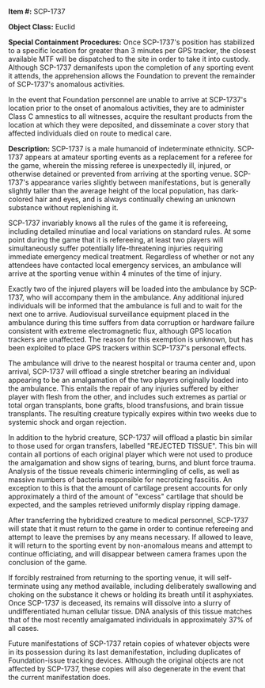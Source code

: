 **Item #:** SCP-1737

**Object Class:** Euclid

**Special Containment Procedures:** Once SCP-1737's position has stabilized to a specific location for greater than 3 minutes per GPS tracker, the closest available MTF will be dispatched to the site in order to take it into custody. Although SCP-1737 demanifests upon the completion of any sporting event it attends, the apprehension allows the Foundation to prevent the remainder of SCP-1737's anomalous activities.

In the event that Foundation personnel are unable to arrive at SCP-1737's location prior to the onset of anomalous activities, they are to administer Class C amnestics to all witnesses, acquire the resultant products from the location at which they were deposited, and disseminate a cover story that affected individuals died on route to medical care.

**Description:** SCP-1737 is a male humanoid of indeterminate ethnicity. SCP-1737 appears at amateur sporting events as a replacement for a referee for the game, wherein the missing referee is unexpectedly ill, injured, or otherwise detained or prevented from arriving at the sporting venue. SCP-1737's appearance varies slightly between manifestations, but is generally slightly taller than the average height of the local population, has dark-colored hair and eyes, and is always continually chewing an unknown substance without replenishing it.

SCP-1737 invariably knows all the rules of the game it is refereeing, including detailed minutiae and local variations on standard rules. At some point during the game that it is refereeing, at least two players will simultaneously suffer potentially life-threatening injuries requiring immediate emergency medical treatment. Regardless of whether or not any attendees have contacted local emergency services, an ambulance will arrive at the sporting venue within 4 minutes of the time of injury.

Exactly two of the injured players will be loaded into the ambulance by SCP-1737, who will accompany them in the ambulance. Any additional injured individuals will be informed that the ambulance is full and to wait for the next one to arrive. Audiovisual surveillance equipment placed in the ambulance during this time suffers from data corruption or hardware failure consistent with extreme electromagnetic flux, although GPS location trackers are unaffected. The reason for this exemption is unknown, but has been exploited to place GPS trackers within SCP-1737's personal effects.

The ambulance will drive to the nearest hospital or trauma center and, upon arrival, SCP-1737 will offload a single stretcher bearing an individual appearing to be an amalgamation of the two players originally loaded into the ambulance. This entails the repair of any injuries suffered by either player with flesh from the other, and includes such extremes as partial or total organ transplants, bone grafts, blood transfusions, and brain tissue transplants. The resulting creature typically expires within two weeks due to systemic shock and organ rejection.

In addition to the hybrid creature, SCP-1737 will offload a plastic bin similar to those used for organ transfers, labelled "REJECTED TISSUE". This bin will contain all portions of each original player which were not used to produce the amalgamation and show signs of tearing, burns, and blunt force trauma. Analysis of the tissue reveals chimeric intermingling of cells, as well as massive numbers of bacteria responsible for necrotizing fasciitis. An exception to this is that the amount of cartilage present accounts for only approximately a third of the amount of "excess" cartilage that should be expected, and the samples retrieved uniformly display ripping damage.

After transferring the hybridized creature to medical personnel, SCP-1737 will state that it must return to the game in order to continue refereeing and attempt to leave the premises by any means necessary. If allowed to leave, it will return to the sporting event by non-anomalous means and attempt to continue officiating, and will disappear between camera frames upon the conclusion of the game.

If forcibly restrained from returning to the sporting venue, it will self-terminate using any method available, including deliberately swallowing and choking on the substance it chews or holding its breath until it asphyxiates. Once SCP-1737 is deceased, its remains will dissolve into a slurry of undifferentiated human cellular tissue. DNA analysis of this tissue matches that of the most recently amalgamated individuals in approximately 37% of all cases.

Future manifestations of SCP-1737 retain copies of whatever objects were in its possession during its last demanifestation, including duplicates of Foundation-issue tracking devices. Although the original objects are not affected by SCP-1737, these copies will also degenerate in the event that the current manifestation does.
